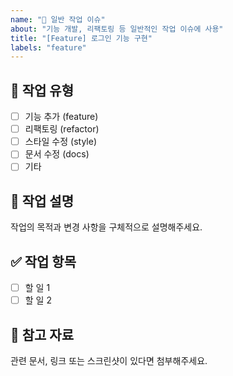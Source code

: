 ```yaml
---
name: "📝 일반 작업 이슈"
about: "기능 개발, 리팩토링 등 일반적인 작업 이슈에 사용"
title: "[Feature] 로그인 기능 구현"
labels: "feature"
---
```


## 📌 작업 유형
- [ ] 기능 추가 (feature)
- [ ] 리팩토링 (refactor)
- [ ] 스타일 수정 (style)
- [ ] 문서 수정 (docs)
- [ ] 기타

## 🧾 작업 설명
작업의 목적과 변경 사항을 구체적으로 설명해주세요.

## ✅ 작업 항목
- [ ] 할 일 1
- [ ] 할 일 2

## 📎 참고 자료
관련 문서, 링크 또는 스크린샷이 있다면 첨부해주세요.
